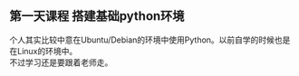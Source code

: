 ## 第一天课程 搭建基础python环境

个人其实比较中意在Ubuntu/Debian的环境中使用Python。以前自学的时候也是在Linux的环境中。  
不过学习还是要跟着老师走。  

### 


